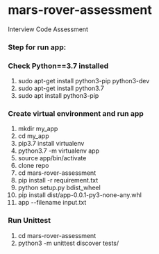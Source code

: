 # mars-rover-assessment
Interview Code Assessment

### Step for run app:

### Check Python==3.7 installed
1. sudo apt-get install python3-pip python3-dev
2. sudo apt-get install python3.7
3. sudo apt install python3-pip

### Create virtual environment and run app
1. mkdir my_app
2. cd my_app
3. pip3.7 install virtualenv
4. python3.7 -m virtualenv app
5. source app/bin/activate
6. clone repo
7. cd mars-rover-assessment
8. pip install -r requirement.txt
9. python setup.py bdist_wheel
10. pip install dist/app-0.0.1-py3-none-any.whl
11. app --filename input.txt

### Run Unittest

1. cd mars-rover-assessment
2. python3 -m unittest discover tests/

